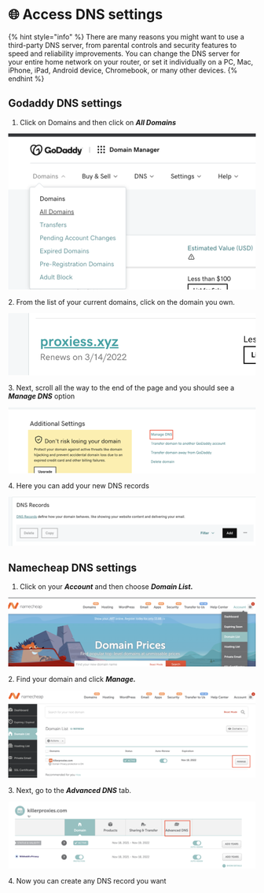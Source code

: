 # 🌐 Access DNS settings

{% hint style="info" %}
There are many reasons you might want to use a third-party DNS server, from parental controls and security features to speed and reliability improvements. You can change the DNS server for your entire home network on your router, or set it individually on a PC, Mac, iPhone, iPad, Android device, Chromebook, or many other devices.
{% endhint %}

## Godaddy DNS settings

1. Click on Domains and then click on _**All Domains**_

![](<../.gitbook/assets/image (2).png>)

2\. From the list of your current domains, click on the domain you own.

![](<../.gitbook/assets/image (8).png>)

3\. Next, scroll all the way to the end of the page and you should see a _**Manage DNS**_ option

![](<../.gitbook/assets/image (16).png>)

4\. Here you can add your new DNS records

![](<../.gitbook/assets/image (12).png>)

## Namecheap DNS settings

1. Click on your _**Account**_ and then choose _**Domain List.**_

![](<../.gitbook/assets/image (15).png>)

2\. Find your domain and click _**Manage.**_

![](../.gitbook/assets/image.png)

3\. Next, go to the _**Advanced DNS**_ tab.

![](<../.gitbook/assets/image (17).png>)

4\. Now you can create any DNS record you want
